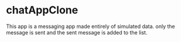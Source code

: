 # chatAppClone

This app is a messaging app made entirely of simulated data. only the message is sent and the sent message is added to the list.
